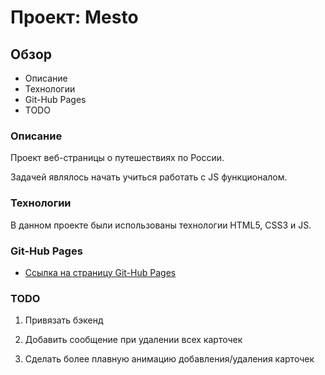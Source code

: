 # Проект: Mesto

## Обзор
* Описание
* Технологии
* Git-Hub Pages
* TODO
### **Описание**

Проект веб-страницы о путешествиях по России.

Задачей являлось начать учиться работать с JS функционалом.
### **Технологии**

В данном проекте были использованы технологии HTML5, CSS3 и JS.
### **Git-Hub Pages**

* [Ссылка на страницу Git-Hub Pages](https://skvorstieven.github.io/mesto/ "Russian Travel")

### **TODO**

1. Привязать бэкенд

2. Добавить сообщение при удалении всех карточек

3. Сделать более плавную анимацию добавления/удаления карточек
